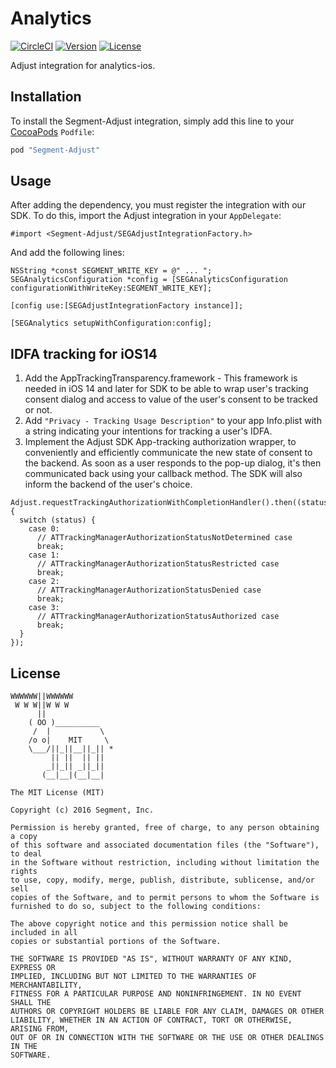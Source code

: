 # Analytics

[![CircleCI](https://circleci.com/gh/segment-integrations/analytics-ios-integration-adjust.svg?style=svg)](https://circleci.com/gh/segment-integrations/analytics-ios-integration-adjust)
[![Version](https://img.shields.io/cocoapods/v/Segment-Adjust.svg?style=flat)](http://cocoapods.org/pods/Segment-Adjust)
[![License](https://img.shields.io/cocoapods/l/Segment-Adjust.svg?style=flat)](http://cocoapods.org/pods/Segment-Adjust)

Adjust integration for analytics-ios.

## Installation

To install the Segment-Adjust integration, simply add this line to your [CocoaPods](http://cocoapods.org) `Podfile`:

```ruby
pod "Segment-Adjust"
```

## Usage

After adding the dependency, you must register the integration with our SDK.  To do this, import the Adjust integration in your `AppDelegate`:

```
#import <Segment-Adjust/SEGAdjustIntegrationFactory.h>
```

And add the following lines:

```
NSString *const SEGMENT_WRITE_KEY = @" ... ";
SEGAnalyticsConfiguration *config = [SEGAnalyticsConfiguration configurationWithWriteKey:SEGMENT_WRITE_KEY];

[config use:[SEGAdjustIntegrationFactory instance]];

[SEGAnalytics setupWithConfiguration:config];

```

## IDFA tracking for iOS14


1. Add the AppTrackingTransparency.framework - This framework is needed in iOS 14 and later for SDK to be able to wrap user's tracking consent dialog and access to value of the user's consent to be tracked or not.
2. Add `"Privacy - Tracking Usage Description"` to your app Info.plist with a string indicating your intentions for tracking a user's IDFA.
2. Implement the Adjust SDK App-tracking authorization wrapper, to conveniently and efficiently communicate the new state of consent to the backend. As soon as a user responds to the pop-up dialog, it's then communicated back using your callback method. The SDK will also inform the backend of the user's choice.

```
Adjust.requestTrackingAuthorizationWithCompletionHandler().then((status) {
  switch (status) {
    case 0:
      // ATTrackingManagerAuthorizationStatusNotDetermined case
      break;
    case 1:
      // ATTrackingManagerAuthorizationStatusRestricted case
      break;
    case 2:
      // ATTrackingManagerAuthorizationStatusDenied case
      break;
    case 3:
      // ATTrackingManagerAuthorizationStatusAuthorized case
      break;
  }
});
```
## License

```
WWWWWW||WWWWWW
 W W W||W W W
      ||
    ( OO )__________
     /  |           \
    /o o|    MIT     \
    \___/||_||__||_|| *
         || ||  || ||
        _||_|| _||_||
       (__|__|(__|__|

The MIT License (MIT)

Copyright (c) 2016 Segment, Inc.

Permission is hereby granted, free of charge, to any person obtaining a copy
of this software and associated documentation files (the "Software"), to deal
in the Software without restriction, including without limitation the rights
to use, copy, modify, merge, publish, distribute, sublicense, and/or sell
copies of the Software, and to permit persons to whom the Software is
furnished to do so, subject to the following conditions:

The above copyright notice and this permission notice shall be included in all
copies or substantial portions of the Software.

THE SOFTWARE IS PROVIDED "AS IS", WITHOUT WARRANTY OF ANY KIND, EXPRESS OR
IMPLIED, INCLUDING BUT NOT LIMITED TO THE WARRANTIES OF MERCHANTABILITY,
FITNESS FOR A PARTICULAR PURPOSE AND NONINFRINGEMENT. IN NO EVENT SHALL THE
AUTHORS OR COPYRIGHT HOLDERS BE LIABLE FOR ANY CLAIM, DAMAGES OR OTHER
LIABILITY, WHETHER IN AN ACTION OF CONTRACT, TORT OR OTHERWISE, ARISING FROM,
OUT OF OR IN CONNECTION WITH THE SOFTWARE OR THE USE OR OTHER DEALINGS IN THE
SOFTWARE.
```
